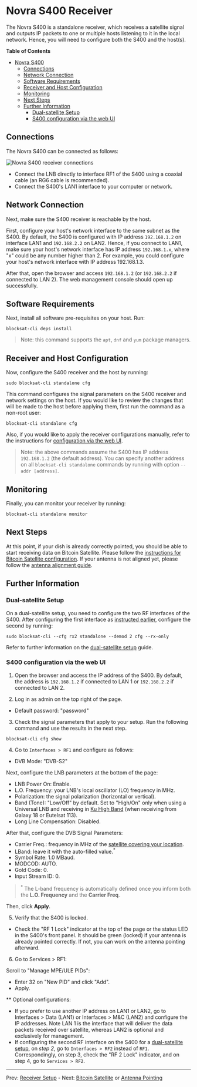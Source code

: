 # Novra S400 Receiver

The Novra S400 is a standalone receiver, which receives a satellite signal and
outputs IP packets to one or multiple hosts listening to it in the local
network. Hence, you will need to configure both the S400 and the host(s).

<!-- markdown-toc start - Don't edit this section. Run M-x markdown-toc-refresh-toc -->
**Table of Contents**

- [Novra S400](#novra-s400)
    - [Connections](#connections)
    - [Network Connection](#network-connection)
    - [Software Requirements](#software-requirements)
    - [Receiver and Host Configuration](#receiver-and-host-configuration)
    - [Monitoring](#monitoring)
    - [Next Steps](#next-steps)
    - [Further Information](#further-information)
        - [Dual-satellite Setup](#dual-satellite-setup)
        - [S400 configuration via the web UI](#s400-configuration-via-the-web-ui)

<!-- markdown-toc end -->

## Connections

The Novra S400 can be connected as follows:

![Novra S400 receiver connections](img/standalone_connections.png?raw=true
"Novra S400 receiver connections")

- Connect the LNB directly to interface RF1 of the S400 using a coaxial cable
  (an RG6 cable is recommended).
- Connect the S400's LAN1 interface to your computer or network.

## Network Connection

Next, make sure the S400 receiver is reachable by the host.

First, configure your host's network interface to the same subnet as the
S400. By default, the S400 is configured with IP address `192.168.1.2` on
interface LAN1 and `192.168.2.2` on LAN2. Hence, if you connect to LAN1, make
sure your host's network interface has IP address `192.168.1.x`, where "x" could
be any number higher than 2. For example, you could configure your host's
network interface with IP address 192.168.1.3.

After that, open the browser and access `192.168.1.2` (or `192.168.2.2` if
connected to LAN 2). The web management console should open up successfully.

## Software Requirements

Next, install all software pre-requisites on your host. Run:

```
blocksat-cli deps install
```

> Note: this command supports the `apt`, `dnf` and `yum` package managers.

## Receiver and Host Configuration

Now, configure the S400 receiver and the host by running:

```
sudo blocksat-cli standalone cfg
```

This command configures the signal parameters on the S400 receiver and network
settings on the host. If you would like to review the changes that will be made
to the host before applying them, first run the command as a non-root user:

```
blocksat-cli standalone cfg
```

Also, if you would like to apply the receiver configurations manually, refer to
the instructions for [configuration via the web
UI](#s400-configuration-via-the-web-ui).

> Note: the above commands assume the S400 has IP address `192.168.1.2` (the
> default address). You can specify another address on all `blocksat-cli
> standalone` commands by running with option `--addr [address]`.

## Monitoring

Finally, you can monitor your receiver by running:

```
blocksat-cli standalone monitor
```

## Next Steps

At this point, if your dish is already correctly pointed, you should be able to
start receiving data on Bitcoin Satellite. Please follow the [instructions for
Bitcoin Satellite configuration](bitcoin.md). If your antenna is not aligned
yet, please follow the [antenna alignment guide](antenna-pointing.md).

## Further Information

### Dual-satellite Setup

On a dual-satellite setup, you need to configure the two RF interfaces of the
S400. After configuring the first interface as [instructed
earlier](#receiver-and-host-configuration), configure the second by running:

```
sudo blocksat-cli --cfg rx2 standalone --demod 2 cfg --rx-only
```

Refer to further information on the [dual-satellite setup](dual-satellite.md)
guide.

### S400 configuration via the web UI

1. Open the browser and access the IP address of the S400. By default, the
   address is `192.168.1.2` if connected to LAN 1 or `192.168.2.2` if connected
   to LAN 2.

2. Log in as admin on the top right of the page.
- Default password: "password"

3. Check the signal parameters that apply to your setup. Run the following
   command and use the results in the next step.

```
blocksat-cli cfg show
```

4. Go to `Interfaces > RF1` and configure as follows:

- DVB Mode: "DVB-S2"

Next, configure the LNB parameters at the bottom of the page:

- LNB Power On: Enable.
- L.O. Frequency: your LNB's local oscillator (LO) frequency in MHz.
- Polarization: the signal polarization (horizontal or vertical).
- Band (Tone): "Low/Off" by default. Set to "High/On" only when using a
  Universal LNB and receiving in [Ku High Band](frequency.md) (when receiving
  from Galaxy 18 or Eutelsat 113).
- Long Line Compensation: Disabled.

After that, configure the DVB Signal Parameters:

- Carrier Freq.: frequency in MHz of the [satellite covering your
  location](frequency.md).
- LBand: leave it with the auto-filled value.<sup>*</sup>
- Symbol Rate: 1.0 MBaud.
- MODCOD: AUTO.
- Gold Code: 0.
- Input Stream ID: 0.

> <sup>*</sup> The L-band frequency is automatically defined once you inform
> both the **L.O. Frequency** and the **Carrier Freq**.

Then, click **Apply**.

5. Verify that the S400 is locked.

- Check the "RF 1 Lock" indicator at the top of the page or the status LED in
  the S400's front panel. It should be green (locked) if your antenna is already
  pointed correctly. If not, you can work on the antenna pointing afterward.

6. Go to Services > RF1:

Scroll to "Manage MPE/ULE PIDs":

- Enter 32 on "New PID" and click "Add".
- Apply.

** Optional configurations:

- If you prefer to use another IP address on LAN1 or LAN2, go to
  Interfaces > Data (LAN1) or Interfaces > M&C (LAN2) and configure
  the IP addresses. Note LAN 1 is the interface that will deliver the
  data packets received over satellite, whereas LAN2 is optional and
  exclusively for management.
- If configuring the second RF interface on the S400 for a [dual-satellite
  setup](dual-satellite.md), on *step 2*, go to `Interfaces > RF2` instead of
  `RF1`. Correspondingly, on step 3, check the "RF 2 Lock" indicator, and on
  step 4, go to `Services > RF2`.

---

Prev: [Receiver Setup](receiver.md) - Next: [Bitcoin Satellite](bitcoin.md) or [Antenna Pointing](antenna-pointing.md)
